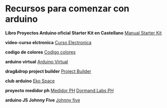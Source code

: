 # Recursos para comenzar con arduino

**Libro Proyectos Arduino oficial Starter Kit en Castellano**
[Manual Starter Kit](https://dl.dropboxusercontent.com/u/9756912/Mercado%20Libre/Principiantes2%20StarterKit%20con%20libro%20de%20proyectos/librodeproyectosdearduinostarterkit-151212174250.pdf)

**video-curso elctronica** 
[Curso Electronica](https://www.youtube.com/watch?v=LjYClvMPRdE)

**codigo de colores** 
[Codigo colores](http://www.digikey.com/es/resources/conversion-calculators/conversion-calculator-resistor-color-code-5-band)

**arduino virtual** 
[Arduino Virtual](https://circuits.io/)

**drag&drop project builder** 
[Project Builder](http://www.cayenne-mydevices.com/)

**club arduino** 
[Eko Space](http://eko.space/index.php/P%C3%A1gina_principal)

**proyecto medidor ph**
[Medidor PH](http://ciberdroide.com/AcuBioMed/medidor-de-ph-con-arduino-pro-mini-y-sensor-de-dormant-labs/)
[Dormand Labs PH](http://rezaalihussain.blogspot.com.ar/2014/04/measuring-ph-using-dormant-labs-ph.html)

**arduino JS Johnny Five**
[Johnny five](https://github.com/rwaldron/johnny-five)
